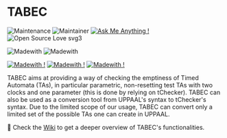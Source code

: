 # TABEC
![Maintenance](https://img.shields.io/badge/Maintained%3F-yes-green.svg)
![Maintainer](https://img.shields.io/badge/maintainer-andreamanini98-blue)
[![Ask Me Anything !](https://img.shields.io/badge/Ask%20me-anything-1abc9c.svg)](https://github.com/andreamanini98)
![Open Source Love svg3](https://badges.frapsoft.com/os/v3/open-source.svg?v=103)

![Madewith](https://img.shields.io/badge/Made_with-C++17-red)
![Madewith](https://img.shields.io/badge/Made_with-Bash-red)

[![Madewith !](https://img.shields.io/badge/Uses-UPPAAL-yellow)](https://uppaal.org)
[![Madewith !](https://img.shields.io/badge/Uses-tChecker-yellow)](https://github.com/ticktac-project/tchecker)
[![Madewith !](https://img.shields.io/badge/Uses-Graphviz-yellow)](https://graphviz.org)




TABEC aims at providing a way of checking the emptiness of Timed Automata (TAs), in particular parametric, non-resetting test TAs with two clocks and one parameter (this is done by relying on tChecker). TABEC can also be used as a conversion tool from UPPAAL's syntax to tChecker's syntax. Due to the limited scope of our usage, TABEC can convert only a limited set of the possible TAs one can create in UPPAAL.

:book: Check the [Wiki](https://github.com/andreamanini98/TABEC/wiki) to get a deeper overview of TABEC's functionalities.
